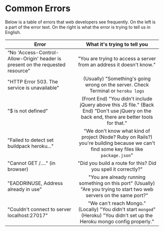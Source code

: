 # Common Errors

Below is a table of errors that web developers see frequently.  On the left is a part of the error text.
On the right is what the error is trying to tell us in English.


| Error        | What it's trying to tell you |
| ------------- |:-------------:|
| “No 'Access-Control-Allow-Origin' header is present on the requested resource” | "You are trying to access a server from an address it doesn't know." |
| "HTTP Error 503. The service is unavailable" | (Usually) "Something's going wrong on the server.  Check Terminal or `heroku logs` |
| "$ is not defined" | (Front End) "You didn't include jQuery above this JS file." (Back End) "Don't use jQuery on the back end, there are better tools for that." |
| "Failed to detect set buildpack heroku..." | "We don't know what kind of project (Node? Ruby on Rails?) you're building because we can't find some key files like `package.json`" |
| "Cannot GET /...." (in browser) | "Did you build a route for this?  Did you spell it correctly?" |
| "EADDRINUSE, Address already in use" | "You are already running something on this port" (Usually) "Are you trying to start two web servers on the same port?" |
| "Couldn't connect to server localhost:27017" | "We can't reach Mongo." (Locally) "You didn't start `mongod`" (Heroku) "You didn't set up the Heroku mongo config properly." |
